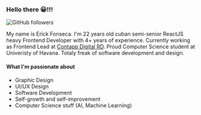 ### Hello there 😀!!!

![GitHub followers](https://img.shields.io/github/followers/erick-tcsder?label=Follow%20on%20Github&style=flat)

My name is Erick Fonseca. I'm 22 years old cuban semi-senior ReactJS heavy Frontend Developer with 4+ years of experience. Currently working as Frontend Lead at [Contapp Digital RD](https://contappdigital.com). Proud Computer Science student at Univeristy of Havana. Totaly freak of software development and design.

#### What I'm passionate about
* Graphic Design
* UI/UX Design
* Software Development
* Self-growth and self-improvement
* Computer Science stuff (AI, Machine Learning)
